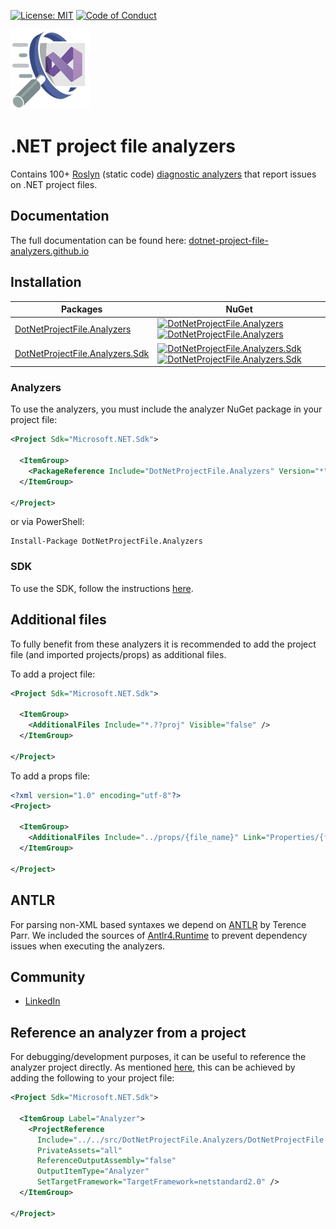 [![License: MIT](https://img.shields.io/badge/License-MIT-blue.svg)](https://github.com/Corniel/dotnet-project-files-analyzers/blob/main/LICENSE.md)
[![Code of Conduct](https://img.shields.io/badge/%E2%9D%A4-code%20of%20conduct-blue.svg?style=flat)](https://github.com/Corniel/dotnet-project-files-analyzers/blob/main/CODE_OF_CONDUCT.md)

![.NET project file analyzers logo](design/logo_128x128.png)
# .NET project file analyzers
Contains 100+ [Roslyn](https://docs.microsoft.com/en-us/dotnet/csharp/roslyn-sdk/)
(static code) [diagnostic analyzers](https://docs.microsoft.com/en-us/dotnet/api/microsoft.codeanalysis.diagnostics.diagnosticanalyzer)
that report issues on .NET project files.

## Documentation
The full documentation can be found here: [dotnet-project-file-analyzers.github.io](https://dotnet-project-file-analyzers.github.io/)

## Installation
| Packages                                                                                         | NuGet                                                                                                                                                                                                                                                                    |
|--------------------------------------------------------------------------------------------------|--------------------------------------------------------------------------------------------------------------------------------------------------------------------------------------------------------------------------------------------------------------------------|
|[DotNetProjectFile.Analyzers](https://www.nuget.org/packages/DotNetProjectFile.Analyzers/)        | [![DotNetProjectFile.Analyzers](https://img.shields.io/nuget/v/DotNetProjectFile.Analyzers)![DotNetProjectFile.Analyzers](https://img.shields.io/nuget/dt/DotNetProjectFile.Analyzers)](https://www.nuget.org/packages/DotNetProjectFile.Analyzers/)                     |
|[DotNetProjectFile.Analyzers.Sdk](https://www.nuget.org/packages/DotNetProjectFile.Analyzers.Sdk/)| [![DotNetProjectFile.Analyzers.Sdk](https://img.shields.io/nuget/v/DotNetProjectFile.Analyzers.Sdk)![DotNetProjectFile.Analyzers.Sdk](https://img.shields.io/nuget/dt/DotNetProjectFile.Analyzers.Sdk)](https://www.nuget.org/packages/DotNetProjectFile.Analyzers.Sdk/) |

### Analyzers
To use the analyzers, you must include the analyzer NuGet package in your project file:
``` XML
<Project Sdk="Microsoft.NET.Sdk">

  <ItemGroup>
    <PackageReference Include="DotNetProjectFile.Analyzers" Version="*" PrivateAssets="all" />
  </ItemGroup>

</Project>
```

or via PowerShell:

``` PS
Install-Package DotNetProjectFile.Analyzers
```
### SDK
To use the SDK, follow the instructions [here](https://dotnet-project-file-analyzers.github.io/general/sdk.html).

## Additional files
To fully benefit from these analyzers it is recommended to add the project file
(and imported projects/props) as additional files.

To add a project file:

``` XML
<Project Sdk="Microsoft.NET.Sdk">

  <ItemGroup>
    <AdditionalFiles Include="*.??proj" Visible="false" />
  </ItemGroup>

</Project>
```

To add a props file:

``` XML
<?xml version="1.0" encoding="utf-8"?>
<Project>

  <ItemGroup>
    <AdditionalFiles Include="../props/{file_name}" Link="Properties/{file_name}" />
  </ItemGroup>

</Project>
```

## ANTLR
For parsing non-XML based syntaxes we depend on [ANTLR](https://www.antlr.org)
by Terence Parr. We included the sources of [Antlr4.Runtime](https://github.com/antlr/antlr4)
to prevent dependency issues when executing the analyzers.

## Community
* [LinkedIn](https://www.linkedin.com/company/dotnet-project-file-analyzers)

## Reference an analyzer from a project
For debugging/development purposes, it can be useful to reference the analyzer
project directly. As mentioned [here](https://www.meziantou.net/referencing-an-analyzer-from-a-project.htm),
this can be achieved by adding the following to your project file:

``` XML
<Project Sdk="Microsoft.NET.Sdk">

  <ItemGroup Label="Analyzer">
    <ProjectReference
      Include="../../src/DotNetProjectFile.Analyzers/DotNetProjectFile.Analyzers.csproj"
      PrivateAssets="all"
      ReferenceOutputAssembly="false"
      OutputItemType="Analyzer"
      SetTargetFramework="TargetFramework=netstandard2.0" />
  </ItemGroup>

</Project>
```
